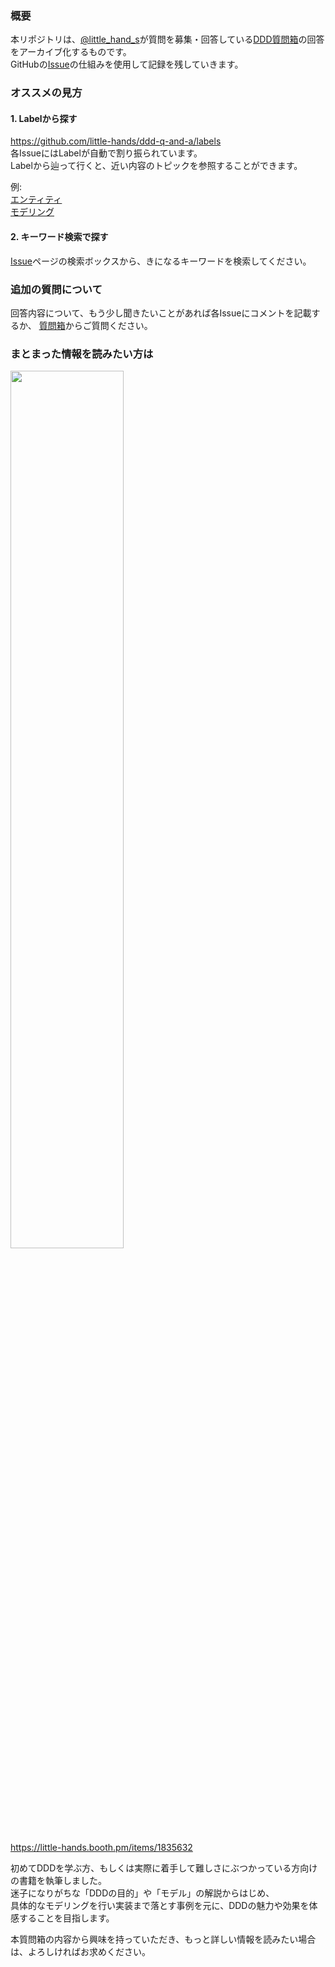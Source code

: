 ### 概要
本リポジトリは、[@little_hand_s]()が質問を募集・回答している[DDD質問箱](https://peing.net/ja/little_hands)の回答をアーカイブ化するものです。  
GitHubの[Issue](https://github.com/little-hands/ddd-q-and-a/issues)の仕組みを使用して記録を残していきます。  


### オススメの見方

#### 1. Labelから探す  
https://github.com/little-hands/ddd-q-and-a/labels  
各IssueにはLabelが自動で割り振られています。  
Labelから辿って行くと、近い内容のトピックを参照することができます。

例:  
[エンティティ](https://github.com/little-hands/ddd-q-and-a/labels/%E3%82%A8%E3%83%B3%E3%83%86%E3%82%A3%E3%83%86%E3%82%A3)  
[モデリング](https://github.com/little-hands/ddd-q-and-a/labels/%E3%83%A2%E3%83%87%E3%83%AA%E3%83%B3%E3%82%B0)

#### 2. キーワード検索で探す

[Issue](https://github.com/little-hands/ddd-q-and-a/issues)ページの検索ボックスから、きになるキーワードを検索してください。

### 追加の質問について
回答内容について、もう少し聞きたいことがあれば各Issueにコメントを記載するか、
[質問箱](https://peing.net/ja/little_hands)からご質問ください。


### まとまった情報を読みたい方は

<a href="https://little-hands.booth.pm/items/1835632">
  <img src="https://i.imgur.com/mvbh0w5.png" width=60% />
</a>

https://little-hands.booth.pm/items/1835632

初めてDDDを学ぶ方、もしくは実際に着手して難しさにぶつかっている方向けの書籍を執筆しました。  
迷子になりがちな「DDDの目的」や「モデル」の解説からはじめ、  
具体的なモデリングを行い実装まで落とす事例を元に、DDDの魅力や効果を体感することを目指します。  

本質問箱の内容から興味を持っていただき、もっと詳しい情報を読みたい場合は、よろしければお求めください。






